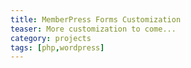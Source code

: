 ```yaml
---
title: MemberPress Forms Customization
teaser: More customization to come...
category: projects
tags: [php,wordpress]
---
```

